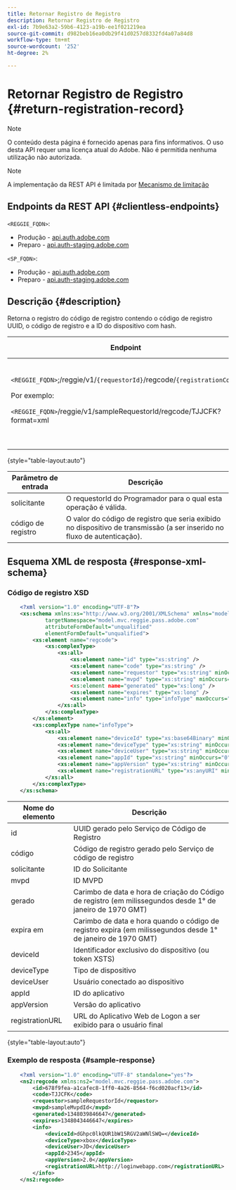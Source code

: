 ```yaml
---
title: Retornar Registro de Registro
description: Retornar Registro de Registro
exl-id: 7b9e63a2-59b6-4123-a19b-ee1f021219ea
source-git-commit: d982beb16ea0db29f41d0257d8332fd4a07a84d8
workflow-type: tm+mt
source-wordcount: '252'
ht-degree: 2%

---
```


# Retornar Registro de Registro {#return-registration-record}

>[!NOTE]
>
>O conteúdo desta página é fornecido apenas para fins informativos. O uso desta API requer uma licença atual do Adobe. Não é permitida nenhuma utilização não autorizada.

>[!NOTE]
>
> A implementação da REST API é limitada por [Mecanismo de limitação](/help/authentication/integration-guide-programmers/throttling-mechanism.md)

## Endpoints da REST API {#clientless-endpoints}

`<REGGIE_FQDN>`:

* Produção - [api.auth.adobe.com](http://api.auth.adobe.com/)
* Preparo - [api.auth-staging.adobe.com](http://api.auth-staging.adobe.com/)

`<SP_FQDN>`:

* Produção - [api.auth.adobe.com](http://api.auth.adobe.com/)
* Preparo - [api.auth-staging.adobe.com](http://api.auth-staging.adobe.com/)




## Descrição {#description}

Retorna o registro do código de registro contendo o código de registro UUID, o código de registro e a ID do dispositivo com hash.






| Endpoint | Chamado </br>por | Entrada   </br>Parâmetros | HTTP </br>Método | Resposta | Resposta HTTP </br> |
| --- | --- | --- | --- | --- | --- |
| `<REGGIE_FQDN>`;/reggie/v1/`{requestorId}`/regcode/`{registrationCode}`<p>Por exemplo:<p>`<REGGIE_FQDN>`/reggie/v1/sampleRequestorId/regcode/TJJCFK?format=xml | Aplicativo de Streaming</br></br>ou</br></br>Serviço de Programador | 1. solicitante </br>    (Componente do caminho)</br>2.  código de registro </br>    (Componente do caminho) | GET | XML ou JSON contendo um código de registro e informações. Consulte esquema e amostra abaixo. | 200 |

{style="table-layout:auto"}




| Parâmetro de entrada | Descrição |
| --- | --- |
| solicitante | O requestorId do Programador para o qual esta operação é válida. |
| código de registro | O valor do código de registro que seria exibido no dispositivo de transmissão (a ser inserido no fluxo de autenticação). |




## Esquema XML de resposta {#response-xml-schema}

### Código de registro XSD

```XML
    <?xml version="1.0" encoding="UTF-8"?>
    <xs:schema xmlns:xs="http://www.w3.org/2001/XMLSchema" xmlns="model.mvc.reggie.pass.adobe.com"
            targetNamespace="model.mvc.reggie.pass.adobe.com"
            attributeFormDefault="unqualified"
            elementFormDefault="unqualified">
        <xs:element name="regcode">
            <xs:complexType>
                <xs:all>
                    <xs:element name="id" type="xs:string" />
                    <xs:element name="code" type="xs:string" />
                    <xs:element name="requestor" type="xs:string" minOccurs="1" maxOccurs="1"/>
                    <xs:element name="mvpd" type="xs:string" minOccurs="1" maxOccurs="1"/
                    <xs:element name="generated" type="xs:long" />
                    <xs:element name="expires" type="xs:long" />
                    <xs:element name="info" type="infoType" maxOccurs="1"/>
                </xs:all>
            </xs:complexType>
        </xs:element>
        <xs:complexType name="infoType">
            <xs:all>
                <xs:element name="deviceId" type="xs:base64Binary" minOccurs="1" maxOccurs="1"/>
                <xs:element name="deviceType" type="xs:string" minOccurs="0" maxOccurs="1"/>
                <xs:element name="deviceUser" type="xs:string" minOccurs="0" maxOccurs="1"/>
                <xs:element name="appId" type="xs:string" minOccurs="0" maxOccurs="1"/>
                <xs:element name="appVersion" type="xs:string" minOccurs="0" maxOccurs="1"/>
                <xs:element name="registrationURL" type="xs:anyURI" minOccurs="0" maxOccurs="1"/>
            </xs:all>
        </xs:complexType>
    </xs:schema>
```

| Nome do elemento | Descrição |
| --- | --- |
| id | UUID gerado pelo Serviço de Código de Registro |
| código | Código de registro gerado pelo Serviço de código de registro |
| solicitante | ID do Solicitante |
| mvpd | ID MVPD |
| gerado | Carimbo de data e hora de criação do Código de registro (em milissegundos desde 1° de janeiro de 1970 GMT) |
| expira em | Carimbo de data e hora quando o código de registro expira (em milissegundos desde 1° de janeiro de 1970 GMT) |
| deviceId | Identificador exclusivo do dispositivo (ou token XSTS) |
| deviceType | Tipo de dispositivo |
| deviceUser | Usuário conectado ao dispositivo |
| appId | ID do aplicativo |
| appVersion | Versão do aplicativo |
| registrationURL | URL do Aplicativo Web de Logon a ser exibido para o usuário final |

{style="table-layout:auto"}

### Exemplo de resposta {#sample-response}

```XML
    <?xml version="1.0" encoding="UTF-8" standalone="yes"?>
    <ns2:regcode xmlns:ns2="model.mvc.reggie.pass.adobe.com">
        <id>678f9fea-a1cafec8-1ff0-4a26-8564-f6cd020acf13</id>
        <code>TJJCFK</code>
        <requestor>sampleRequestorId</requestor>
        <mvpd>sampleMvpdId</mvpd>
        <generated>1348039846647</generated>
        <expires>1348043446647</expires>
        <info>
            <deviceId>dGhpc0lkQUR1bW15RGV2aWNlSWQ=</deviceId>
            <deviceType>xbox</deviceType>
            <deviceUser>JD</deviceUser>
            <appId>2345</appId>
            <appVersion>2.0</appVersion>
            <registrationURL>http://loginwebapp.com</registrationURL>
        </info>
    </ns2:regcode>
```
